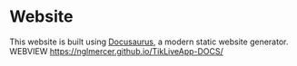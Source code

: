 # Website
This website is built using [Docusaurus](https://docusaurus.io/), a modern static website generator.
WEBVIEW
https://nglmercer.github.io/TikLiveApp-DOCS/
